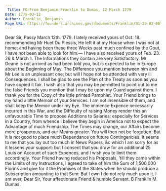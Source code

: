 ```yaml
---
 Title: FO-From Benjamin Franklin to Dumas, 12 March 1779
Date: 1779-03-12
Author: Franklin, Benjamin
Page URL: https://founders.archives.gov/documents/Franklin/01-29-02-0071
---
```


Dear Sir,
Passy March 12th. 1779.
I lately received yours of Oct. 18. recommending Mr Huet Du Plessis, He left it at my House when I was not at home; and having been these three Weeks past much confined by the Gout, I have not been able to look for him.— I have also received yours of Feb. 23. 26 & March 1. The Informations they contain are very Satisfactory. Mr Deane is not arrived as had been told you, but is expected to be in Europe about the Beginning of May. The Difference you mention between him and Mr Lee is an unpleasant one; but will I hope not be attended with very ill Consequences. I shall be glad to see the Plan of the Treaty as soon as you have copied it fair. I wish also that you may be permitted to point out to me the false Friends you mention that I may be upon my Guard against them. I thank you for the Copy of the little printed Pamphlet.
Your Friend brings to my hand a little Memoir of your Services. I am not insensible of them, and shall keep the Memoir under my Eye. The immence Expence necessarily incurred in this War, and the Difficulty of raising Money render this an unfavourable Time to propose Additions to Salaries; especially for Services in a Country, from whence I believe they begin in America not to expect the Advantage of much Friendship. The Times may change, our Affairs become more prosperous, and our Means greater. You will then not be forgotten. But it is not good to place much Dependance on future Contingencies. It seems to me that you lay out too much in News Papers, &c which I am sorry for as it lessens your support: but I consent that you draw for an additional 25 Louis on Account of such Expences, and I wish you to limit them accordingly.
Your Friend having reduced his Proposals, ’till they came within the Limits of my Instructions, I agreed to take of him the Sum of 1,500,000 Florins and give for it the Promises of the States when he should produce a Subscription amounting to that Sum: But I own I do not rely much upon it.
I am ever, Dear Sir, Your affectionate Friend & humble Servant.
B Franklin
M. Dumas.

